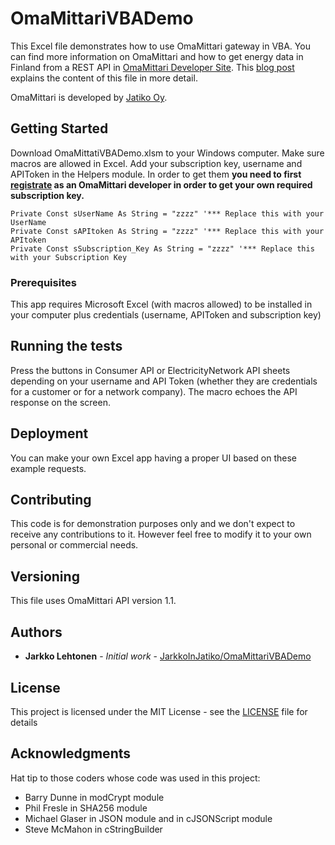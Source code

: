 # OmaMittariVBADemo

This Excel file demonstrates how to use OmaMittari gateway in VBA. You can find more information on OmaMittari and how to get energy data in Finland from a REST API in <a href="https://kehitys.omamittari.fi/">OmaMittari Developer Site</a>. This <a href="https://kehitys.omamittari.fi/blog/viesti4">blog post</a> explains the content of this file in more detail. 

OmaMittari is developed by <a href="http://www.jatiko.fi">Jatiko Oy</a>.

## Getting Started

Download OmaMittatiVBADemo.xlsm to your Windows computer. Make sure macros are allowed in Excel. Add your subscription key, username and APIToken in the Helpers module. In order to get them <b>you need to first <a href="https://kehitys.omamittari.fi/signup/">registrate</a> as an OmaMittari developer in order to get your own required subscription key.</b>

```
Private Const sUserName As String = "zzzz" '*** Replace this with your UserName
Private Const sAPItoken As String = "zzzz" '*** Replace this with your APItoken
Private Const sSubscription_Key As String = "zzzz" '*** Replace this with your Subscription Key
```

### Prerequisites

This app requires Microsoft Excel (with macros allowed) to be installed in your computer plus credentials (username, APIToken and subscription key)

## Running the tests

Press the buttons in Consumer API or ElectricityNetwork API sheets depending on your username and API Token (whether they are credentials for a customer or for a network company). The macro echoes the API response on the screen.

## Deployment

You can make your own Excel app having a proper UI based on these example requests.

## Contributing

This code is for demonstration purposes only and we don't expect to receive any contributions to it. However feel free to modify it to your own personal or commercial needs.

## Versioning

This file uses OmaMittari API version 1.1.

## Authors

* **Jarkko Lehtonen** - *Initial work* - [JarkkoInJatiko/OmaMittariVBADemo](https://github.com/JarkkoInJatiko/OmaMittariVBADemo)

## License

This project is licensed under the MIT License - see the [LICENSE](LICENSE) file for details

## Acknowledgments

Hat tip to those coders whose code was used in this project:
* Barry Dunne in modCrypt module
* Phil Fresle in SHA256 module
* Michael Glaser in JSON module and in cJSONScript module
* Steve McMahon in cStringBuilder
